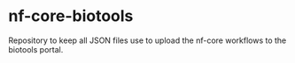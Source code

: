 # nf-core-biotools

Repository to keep all JSON files use to upload the nf-core workflows to the biotools portal.

